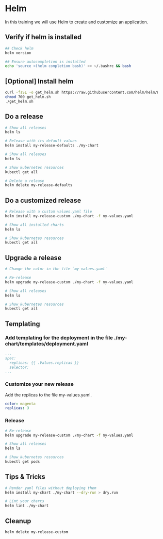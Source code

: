 # Helm

In this training we will use Helm to create and customize an application.

## Verify if helm is installed

```bash
## Check helm
helm version

## Ensure autocompletion is installed
echo 'source <(helm completion bash)' >> ~/.bashrc && bash
```

## [Optional] Install helm

```bash
curl -fsSL -o get_helm.sh https://raw.githubusercontent.com/helm/helm/master/scripts/get-helm-3
chmod 700 get_helm.sh
./get_helm.sh
```

## Do a release

```bash
# Show all releases
helm ls

# Release with its default values
helm install my-release-defaults ./my-chart

# Show all releases
helm ls

# Show kubernetes resources
kubectl get all

# Delete a release
helm delete my-release-defaults
```

## Do a customized release

```bash
# Release with a custom values.yaml file
helm install my-release-custom ./my-chart -f my-values.yaml 

# Show all installed charts
helm ls

# Show kubernetes resources
kubectl get all
```

## Upgrade a release

```bash
# Change the color in the file `my-values.yaml`

# Re-release 
helm upgrade my-release-custom ./my-chart -f my-values.yaml 

# Show all releases
helm ls

# Show kubernetes resources
kubectl get all
```

## Templating

### Add templating for the deployment in the file ./my-chart/templates/deployment.yaml

```yaml
...
spec:
  replicas: {{ .Values.replicas }}
  selector:
...  
```

### Customize your new release

Add the replicas to the file my-values.yaml.

```yaml
color: magenta
replicas: 3
```

### Release

```bash
# Re-release 
helm upgrade my-release-custom ./my-chart -f my-values.yaml 

# Show all releases
helm ls

# Show kubernetes resources
kubectl get pods
```

## Tips & Tricks

```bash
# Render yaml files without deploying them
helm install my-chart ./my-chart --dry-run > dry.run

# Lint your charts
helm lint ./my-chart
```

## Cleanup

```bash
helm delete my-release-custom
```